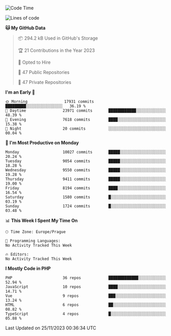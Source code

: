 <!--START_SECTION:waka-->
![Code Time](http://img.shields.io/badge/Code%20Time-1%2C583%20hrs%2058%20mins-blue)

![Lines of code](https://img.shields.io/badge/From%20Hello%20World%20I%27ve%20Written-15.9%20million%20lines%20of%20code-blue)

**🐱 My GitHub Data** 

> 📦 294.2 kB Used in GitHub's Storage 
 > 
> 🏆 21 Contributions in the Year 2023
 > 
> 💼 Opted to Hire
 > 
> 📜 47 Public Repositories 
 > 
> 🔑 47 Private Repositories 
 > 
**I'm an Early 🐤** 

```text
🌞 Morning                17931 commits       █████████░░░░░░░░░░░░░░░░   36.19 % 
🌆 Daytime                23971 commits       ████████████░░░░░░░░░░░░░   48.39 % 
🌃 Evening                7618 commits        ████░░░░░░░░░░░░░░░░░░░░░   15.38 % 
🌙 Night                  20 commits          ░░░░░░░░░░░░░░░░░░░░░░░░░   00.04 % 
```
📅 **I'm Most Productive on Monday** 

```text
Monday                   10027 commits       █████░░░░░░░░░░░░░░░░░░░░   20.24 % 
Tuesday                  9054 commits        █████░░░░░░░░░░░░░░░░░░░░   18.28 % 
Wednesday                9550 commits        █████░░░░░░░░░░░░░░░░░░░░   19.28 % 
Thursday                 9411 commits        █████░░░░░░░░░░░░░░░░░░░░   19.00 % 
Friday                   8194 commits        ████░░░░░░░░░░░░░░░░░░░░░   16.54 % 
Saturday                 1580 commits        █░░░░░░░░░░░░░░░░░░░░░░░░   03.19 % 
Sunday                   1724 commits        █░░░░░░░░░░░░░░░░░░░░░░░░   03.48 % 
```


📊 **This Week I Spent My Time On** 

```text
🕑︎ Time Zone: Europe/Prague

💬 Programming Languages: 
No Activity Tracked This Week

🔥 Editors: 
No Activity Tracked This Week
```

**I Mostly Code in PHP** 

```text
PHP                      36 repos            █████████████░░░░░░░░░░░░   52.94 % 
JavaScript               10 repos            ████░░░░░░░░░░░░░░░░░░░░░   14.71 % 
Vue                      9 repos             ███░░░░░░░░░░░░░░░░░░░░░░   13.24 % 
HTML                     6 repos             ██░░░░░░░░░░░░░░░░░░░░░░░   08.82 % 
TypeScript               4 repos             █░░░░░░░░░░░░░░░░░░░░░░░░   05.88 % 
```




 Last Updated on 25/11/2023 00:36:34 UTC
<!--END_SECTION:waka-->
<!--
**AlexKratky/AlexKratky** is a ✨ _special_ ✨ repository because its `README.md` (this file) appears on your GitHub profile.

Here are some ideas to get you started:

- 🔭 I’m currently working on ...
- 🌱 I’m currently learning ...
- 👯 I’m looking to collaborate on ...
- 🤔 I’m looking for help with ...
- 💬 Ask me about ...
- 📫 How to reach me: ...
- 😄 Pronouns: ...
- ⚡ Fun fact: ...
-->
